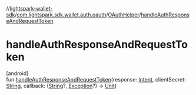 //[lightspark-wallet-sdk](../../../index.md)/[com.lightspark.sdk.wallet.auth.oauth](../index.md)/[OAuthHelper](index.md)/[handleAuthResponseAndRequestToken](handle-auth-response-and-request-token.md)

# handleAuthResponseAndRequestToken

[android]\
fun [handleAuthResponseAndRequestToken](handle-auth-response-and-request-token.md)(response: [Intent](https://developer.android.com/reference/kotlin/android/content/Intent.html), clientSecret: [String](https://kotlinlang.org/api/latest/jvm/stdlib/kotlin/-string/index.html), callback: ([String](https://kotlinlang.org/api/latest/jvm/stdlib/kotlin/-string/index.html)?, [Exception](https://kotlinlang.org/api/latest/jvm/stdlib/kotlin/-exception/index.html)?) -&gt; [Unit](https://kotlinlang.org/api/latest/jvm/stdlib/kotlin/-unit/index.html))
